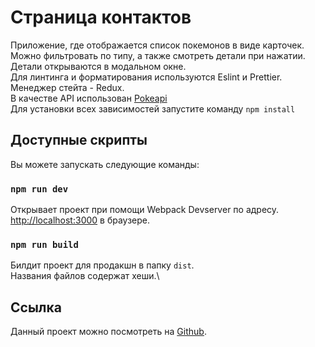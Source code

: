 # Страница контактов

Приложение, где отображается список покемонов в виде карточек. \
Можно фильтровать по типу, а также смотреть детали при нажатии. \
Детали открываются в модальном окне. \
Для линтинга и форматирования используются Eslint и Prettier. \
Менеджер стейта - Redux. \
В качестве API использован [Pokeapi](pokeapi.co/) \
Для установки всех зависимостей запустите команду `npm install`

## Доступные скрипты

Вы можете запускать следующие команды:

### `npm run dev`

Открывает проект при помощи Webpack Devserver по адресу.\
[http://localhost:3000](http://localhost:3000) в браузере.

### `npm run build`

Билдит проект для продакшн в папку `dist`.\
Названия файлов содержат хеши.\

## Ссылка

Данный проект можно посмотреть на [Github](https://github.com/itashdv/pokedex).
